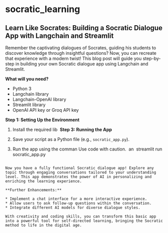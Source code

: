 # socratic_learning

## Learn Like Socrates: Building a Socratic Dialogue App with Langchain and Streamlit

Remember the captivating dialogues of Socrates, guiding his students to discover knowledge through insightful questions? Now, you can recreate that experience with a modern twist! This blog post will guide you step-by-step in building your own Socratic dialogue app using Langchain and Streamlit.

**What will you need?**

* Python 3
* Langchain library
* Langchain-OpenAI library
* Streamlit library
* OpenAI API key or Groq API key

**Step 1: Setting Up the Environment**

1. Install the required lib
﻿
**Step 3: Running the App**

1. Save your script as a Python file (e.g., `socratic_app.py`).
2. Run the app using the comman
Use code with caution.
﻿
an
﻿
streamlit run socratic_app.py
﻿
```

Now you have a fully functional Socratic dialogue app! Explore any topic through engaging conversations tailored to your understanding level. This app demonstrates the power of AI in personalizing and enriching the learning experience. 

**Further Enhancements:**

* Implement a chat interface for a more interactive experience.
* Allow users to ask follow-up questions within the conversation.
* Integrate different AI models for diverse dialogue styles.

With creativity and coding skills, you can transform this basic app into a powerful tool for self-directed learning, bringing the Socratic method to life in the digital age.
